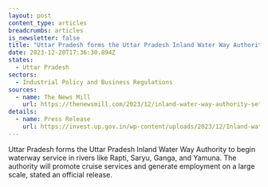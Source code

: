```yaml
---
layout: post
content_type: articles
breadcrumbs: articles
is_newsletter: false
title: "Uttar Pradesh forms the Uttar Pradesh Inland Water Way Authority "
date: 2023-12-20T17:36:30.894Z
states:
  - Uttar Pradesh
sectors:
  - Industrial Policy and Business Regulations
sources:
  - name: The News Mill
    url: https://thenewsmill.com/2023/12/inland-water-way-authority-set-up-in-uttar-pradesh-to-promote-waterway-services-and-employment/
details:
  - name: Press Release
    url: https://invest.up.gov.in/wp-content/uploads/2023/12/Inland-water_161223.pdf
---
```

Uttar Pradesh forms the Uttar Pradesh Inland Water Way Authority to begin waterway service in rivers like Rapti, Saryu, Ganga, and Yamuna. The authority will promote cruise services and generate employment on a large scale, stated an official release.
